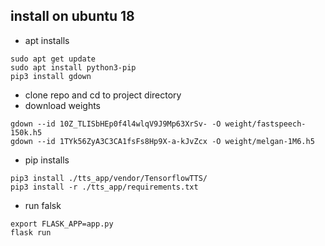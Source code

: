 ## install on ubuntu 18

- apt installs
```
sudo apt get update
sudo apt install python3-pip
pip3 install gdown
```

- clone repo and cd to project directory
- download weights
```
gdown --id 10Z_TLISbHEp0f4l4wlqV9J9Mp63XrSv- -O weight/fastspeech-150k.h5
gdown --id 1TYk56ZyA3C3CA1fsFs8Hp9X-a-kJvZcx -O weight/melgan-1M6.h5
```

- pip installs
```
pip3 install ./tts_app/vendor/TensorflowTTS/
pip3 install -r ./tts_app/requirements.txt
```

- run falsk
```
export FLASK_APP=app.py
flask run
```
